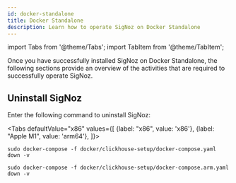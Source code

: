 ```yaml
---
id: docker-standalone
title: Docker Standalone
description: Learn how to operate SigNoz on Docker Standalone
---
```


import Tabs from '@theme/Tabs';
import TabItem from '@theme/TabItem';

Once you have successfully installed SigNoz on Docker Standalone, the following sections provide an overview of the activities that are required to successfully operate SigNoz.


## Uninstall SigNoz

Enter the following command to uninstall SigNoz:

<Tabs
  defaultValue="x86"
  values={[
    {label: "x86", value: 'x86'},
    {label: "Apple M1", value: 'arm64'},
  ]}>
  <TabItem value="x86">

    sudo docker-compose -f docker/clickhouse-setup/docker-compose.yaml down -v

  </TabItem>

  <TabItem value="arm64">

    sudo docker-compose -f docker/clickhouse-setup/docker-compose.arm.yaml down -v
  
  </TabItem>

</Tabs>



